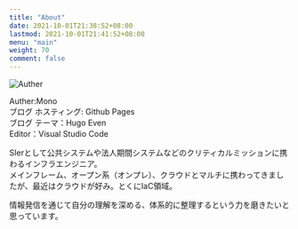```yaml
---
title: "About"
date: 2021-10-01T21:38:52+08:00
lastmod: 2021-10-01T21:41:52+08:00
menu: "main"
weight: 70
comment: false
---
```


![Auther](../img/mono.png)  

Auther:Mono  
ブログ ホスティング: Github Pages  
ブログ テーマ：Hugo Even  
Editor：Visual Studio Code  

SIerとして公共システムや法人期間システムなどのクリティカルミッションに携わるインフラエンジニア。  
メインフレーム、オープン系（オンプレ）、クラウドとマルチに携わってきましたが、最近はクラウドが好み。とくにIaC領域。

情報発信を通じて自分の理解を深める、体系的に整理するという力を磨きたいと思っています。

